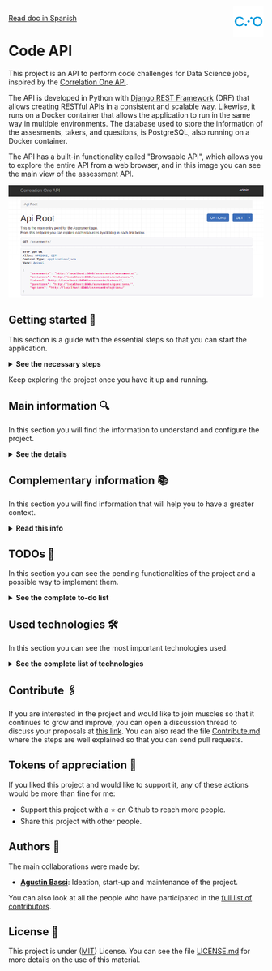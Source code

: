 <a href="https://www.correlation-one.com/">
    <img src="doc/correlation-one-logo.png" alt="logo" title="Correlation One" align="right" width="60" height="60" />
</a>

[Read doc in Spanish](README-ES.md)

Code API
========

This project is an API to perform code challenges for Data Science jobs, inspired by the [Correlation One API](https://quiz.correlation-one.com/test/data-scientist).

The API is developed in Python with [Django REST Framework](https://www.django-rest-framework.org/) (DRF) that allows creating RESTful APIs in a consistent and scalable way. Likewise, it runs on a Docker container that allows the application to run in the same way in multiple environments. The database used to store the information of the assesments, takers, and questions, is PostgreSQL, also running on a Docker container.

The API has a built-in functionality called "Browsable API", which allows you to explore the entire API from a web browser, and in this image you can see the main view of the assessment API.

![screenshot-browsable-api](doc/screenshot-browsable-api.png)

## Getting started 🚀

This section is a guide with the essential steps so that you can start the application.

<details><summary><b>See the necessary steps</b></summary>

### Install dependencies

To run this project you need to install `Docker` and` Docker Compose`.

In [this article](https://support.netfoundry.io/hc/en-us/articles/360057865692-Installing-Docker-and-docker-compose-for-Ubuntu-20-04) are the details to install Docker and Docker Compose on a Linux machine. In case you want to install the tools on another platform or have any problems, you can read the official documentation of [Docker](https://docs.docker.com/get-docker/) and also that of [Docker Compose](https://docs.docker.com/compose/install/).

Continue with downloading the code when you have the dependencies installed and working.

### Download the code

To download the code, the best thing to do is to `fork` this project to your personal account by clicking on [this link](https://github.com/agustinBassi/code-api/fork). Once you have the fork to your account, download it from the terminal with this command (remember to put your username in the link):

```
git clone https://github.com/USER/code-api.git
```

> In case you don't have a Github account, or you don't want to fork, you can directly clone this repo with the command `git clone https://github.com/agustinBassi/code-api.git`.

### Initial project configuration

To run the application, you first need to download the database image with the `docker-compose pull db` command. Next, you need to compile the REST API service with the `docker-compose build code-api` command (it may take a few minutes).

When the above processes finish, start the database service with the command `docker-compose up -d db` from the root of the project. With the database running, it is necessary to create the tables that the application needs to work with the command `docker-compose run code-api python manage.py migrate`.

In this project some sample data is included so that you can put the application to work with preloaded information. It is recommended that you import this data to test the application quickly without having to load the test data manually. To load the pre-loaded data, run the following command:

```
docker-compose run code-api python manage.py loaddata .fixtures/db.json
```

### Run the application

With the initial configurations done, it is time to run the API service with the command `docker-compose up -d code-api` (if you want to run the service interactively, you can remove the -d flag during execution). When the service starts, you can access the `Browsable API` from the browser by entering the URL [http://localhost:8000/v1/assesments](http://localhost:8000/v1/assesments) in the browser.

If you were able to access the `Browsable API` it means that the application is running correctly.

</details>

Keep exploring the project once you have it up and running.

## Main information 🔍

In this section you will find the information to understand and configure the project.

<details><summary><b>See the details</b></summary>

### Main features

Below you can see the main characteristics of the project:

* RESTful API fully explorable through the "Browsable API"
* API exploration using HyperLinks
* Assisted navigation for all application flows
* Assessment instances recovery
* Application administration panel
* Usage documentation for each endpoint in the "Browsable API"
* Configurable pagination for all endpoints
* Info representation in different formats
* Automatic score calculation
* Obtaining the remaining assesment time after answer submition
* Customized for Correlation One Browsable API
* Prevention that a taker has more than one active assessment
* Prevention of sending incorrect questions and options
* Prevention of restarting an active or terminated instance
* Prevention of obtaining questions from a non-activated instance
* Prevention of sending answers in a non-activated instance
* Extensive usage documentation
* Versioning of the assessment API

### Django Configuration

In the file `codeapi/settings.py` you will find the general configuration of the Django project. Within this file, all kinds of Django configurations can be made, in which the following stand out:

* Selection and configuration of the database engine.
* Applications installed within the project.
* Time zone setting.
* Project debug configuration.
* Django REST Framework specific configuration.
* Template configuration.
* Directory configuration for static files.

For more information on all the possible configurations, you can access the official documentation at [this link](https://docs.djangoproject.com/en/3.2/topics/settings/).

### Browsable API

Django REST Framework has native functionality that makes the REST API browsable in HTML format. This feature is really an excellent functionality, as it enables you to explore, navigate, and discover the API without having to open any dedicated programs (such as Postman or other clients).

From the Browsable API it is possible to create instances of assessments and perform all the necessary steps to complete the flow of an assessment (create, test, start, get questions, send answers, end test, get result).

### How to use the API

The starting point to start using the Browsable API is to access the URL [http://localhost:8000/v1/assesments](http://localhost:8000/v1/assesments) in the browser. The application comes with some data loaded so that you can use it in a plug & play way (it is necessary that you have executed the command for loaddata detailed in the initial configuration section).

To perform an `Assessment`, start by creating an` Instance` accessing the URL of a particular assessment, for example [http://localhost:8000/v1/assesments/assesments/1/create](http://localhost:8000/v1/assesments/assesments/1/create) with a POST, entering the `first_name, last_name, email` fields, as JSON in the request body.

Once the assesment is created, just follow the `next` link provided in the response body, which assist you in the whole assesment flow navigation until you finalize it.

The response from the endpoint returns the id and URL of the created instance. With that id you can access the following endpoints:

* `instances/<uuid: pk> /`: to get the instance details.
* `instances/<uuid: pk>/test`: to check that the instance is available for testing.
* `instances/<uuid: pk>/start`: to start an instance, set the start_time, the end_time and the active flag.
* `instances/<uuid: pk>/questions/<int: q_id>`: in the endpoint to get the details of the instance, in the `assesment-> question_count` field you can get the number of questions of the assesment. Then, you can access each of them, from 1 to question_count. Any value outside of these values ​​will return a 405 Not Allowed code.
* `instances/<uuid: pk>/answer`: to send the answer about an assessment. Get a question_id and option_id in the request body.
* `instances/<uuid: pk>/end`, to end an instance, set the end_time, set the active flag to False and calculate the score automatically.
* `instances/<uuid: pk>/result`: to get the result of a particular instance.
* `instances/restore`: to recover an instance (if there is one active) of a particular taker.

### Create Assesments, Questions, Options and their associations

The API service has an integrated administration panel that allows you to perform CRUD operations on each of the application models (tables). In this image you can see how the administration panel looks.

![screenshot-admin-panel](doc/screenshot-admin-panel.png)

To create different assesments, assign questions and options, it is necessary to enter the administrator panel of the application. If you executed the command `docker-compose run code-api python manage.py loaddata .fixtures/db.json` detailed in the initial configuration section, a superuser with the name` admin` and pass `admin` is automatically created (you can change the password to have greater security).

To enter the application's administrator panel, enter the URL [http://localhost:8000/admin](http://localhost:8000/admin), and log in with the previously indicated superuser username and password.

From the left panel you can create all the entities that you consider necessary and the relationships between them.

> In case you had not executed the command `docker-compose run code-api python manage.py loaddata .fixtures/db.json`, you can create a super user with the command` docker-compose run code-api python manage.py createsuperuser`, and then loggin in the admin panel with the created user.

### Environment Variables

Some environment variables used by the database service, as well as the API service, are defined in the `env` file. Necessary variables can be added/removed. In case you accidentally delete the values or the env file, below you can find some values that work correctly with the application.

```
DJANGO_SECRET_KEY = sup3rs3cr3tk3y
DJANGO_DEBUG = True
DATABASE_NAME = codeapi
DATABASE_USER = postgres
DATABASE_PASS = postgres
DATABASE_HOST = db
DATABASE_PORT = 5432
```

It is **HIGHLY RECOMMENDED**that you change these variables if you want to use this application for productive purposes.

### Database manipulation

Django provides excellent database manipulation without the need to use any external tools to perform the necessary operations.

If you want to make a simple backup of the database, execute the following command:

```
docker-compose run code-api \
python manage.py dumpdata --indent 2 > .fixtures/db.json
```

If you want to make a backup of the database that can be used in a fresh database, execute the following command:

```
docker-compose run code-api \
python manage.py dumpdata --indent 2 \
--exclude auth.permission --exclude contenttypes --exclude admin.logentry > .fixtures/db.json
```

To load the application data into a fresh database, run the following command to create the necessary tables:

```
docker-compose run code-api python manage.py migrate
```

And then load data inside the tables:

```
docker-compose run code-api python manage.py loaddata .fixtures/db.json
```

</details>

## Complementary information 📚

In this section you will find information that will help you to have a greater context.

<details><summary><b>Read this info</b></summary>

### ERD (Entity-Relation Desing)

For the entities design and their relationships, the online tool [EDR Plus](https://erdplus.com/standalone) was used, which allows the creation of entities, attributes and relationships in a very simple way. In the following figure you can see the entity-relationship diagram of the system.

![architecture](doc/entity-relation-diagram.png)

An `Assesment` is defined only once, and in addition to its attributes, it has one or more` Questions` associated with it. In turn, each `Questions` has one or more` Options` associated with it.

In order to carry out an `Assesment` it is necessary for a` Taker` to register with its data, and to create an `Instance` of an` Assesment`. Each `Instance` has, in addition to its attributes, a UUID as an identifier. This allows the instance to be retrieved from another browser based on the Taker data.

### Endpoints

Each endpoint is listed below, with its description and available methods.

* `assesments /` - Shows a list with all the available resources of the application (GET)
* `assesments/assesments` - Show a list of all available assesments (GET)
* `assesments/assesments/<id>` - Show the HOME of a specific test (GET)
* `assesments/assesments/<id>/status` - Check the status of an assessment and return its status (GET)
* `assesments/assesments/<id>/create` - Creates a new instance of an assesment and returns the UUID of the instance (POST)
* `assesments/instances` - List all available instances (GET)
* `assesments/instances/<id>` - Show the details of the instance (GET)
* `assesments/instances/<id>/test` - Check that the instance is active (GET)
* `assesments/instances/<id>/start` - Starts the test and starts the countdown (POST)
* `assesments/instances/<id>/questions/<id>` - Show the detail with the question of an instance (GET)
* `assesments/instances/<id>/answer` - Send the result of an answer (PUT)
* `assesments/instances/<id>/end` - End an instance (POST)
* `assesments/instances/<id>/result` - Show the result of an instance (GET)
* `assesments/instances/restore` - Allows you to retrieve an instance based on user data (POST)
* `assesments/takers` - Show a list with all the test takers that performed assesments (GET)
* `assesments/takers/<id>` - Show the detail of a specific taker (GET)
* `assesments/questions` - List all available questions (GET)
* `assesments/questions/<id>` - Show the detail of a specific question (GET)
* `assesments/options` - List all available options (GET)
* `assesments/options/<id>` - Show the detail of a specific option (GET)

Although the information of each endpoint is in the previous list, it is much better to navigate through the `Browsable API` that allows access to more information about each of the endpoints.

### Dirs structure

```sh
├── .fixtures                       # dir to save DB fixtures to export/import using Django manage.py
├── assesments (important files)    # main assesments app dir
│   ├── migrations                  # dir to track DB modifications
│   ├── admin.py                    # register assesments model into admin interface
│   ├── models.py                   # assesments models declaration
│   ├── serializers.py              # classes for serialize/deserialize models instances
│   ├── urls.py                     # configuration of app routes
│   └── views.py                    # bussiness logic function and classes
├── codeapi                         # main Django project
│   ├── asgi.py                     # utility to load Django app into ASGI servers
│   ├── settings.py                 # main Django project settings
│   ├── urls.py                     # main Django project URLs configuration
│   └── wsgi.py                     # utility to load Django app into WSGI servers
├── doc                             # dir to save documentation
│   └── ...
├── .gitignore                      # exclude files from versions control
├── .dockerignore                   # exclude files when build a docker image
├── Contribuitors.md                # project contribuitors
├── Dockerfile                      # Dockerfile for Django project
├── LICENSE                         # licencia del proyecto
├── README.md                       # este archivo
├── docker-compose.yml              # configuración de los contenedores de Docker centralizada
├── env                             # variables de entorno utilizadas en el proyecto
├── manage.py                       # archivo con utilidades nativas de Django
└── requirements.txt                # dependencias de Python del proyecto
```

### Correlation-One Requests/Responses

To better understand the functionality of the Correlation One API, you can perform an assessment flow by entering [this link](https://quiz.correlation-one.com/test/data-scientist). Likewise, by reviewing network traffic from the browser's development window, analyzing and understanding the information sent and received in each request, you will be able to have a better context about the necessary functionality.

To facilitate access to endpoint information, you can access the file `doc/api-requests-responses.md`, where the requests/responses made against the Correlation One API are stored.

Much of the functionality is inspired by API messages, albeit with a few differences.

</details>

## TODOs 📝

In this section you can see the pending functionalities of the project and a possible way to implement them.

<details><summary><b>See the complete to-do list</b></summary><br>

* **Assembling the requests with Postman**: Although the challenge requires assembling the requests with Postman, it is more valuable to use the Browsable API and the assited assesment flow navigation than to use Postman.
* **Run the application with a productive web server**: For the development and demonstration of the application, the Django development web server is used. If you want to implement a productive server, in [this link](https://docs.djangoproject.com/en/3.2/howto/deployment/wsgi/uwsgi/), for example, there is information to configure uWSGI.
* **SSL encryption**: This project is for demonstration purposes, and also uses the development web server provided by Django. If you want to bring this project to a productive environment, SSL should be implemented in the webserver used. For example, in [this link](https://www.youtube.com/watch?v=NhidVhNHfeU) you will find information on how to configure certificates in Nginx. Also, in [this link](https://timonweb.com/django/https-django-development-server-ssl-certificate/) there is a tutorial on how to enable HTTPS using the Django development server.
* **User authentication**: Currently the API allows any user to see the endpoints of the application, and create new instances. User authentication could be performed using JWT or OAuth. Django, also provides built-in mechanisms for handling user authentication and authorization, but to keep the project as concise as possible, it was decided not to include this feature.
* **Compress responses**: If a productive web server were used, compression of the responses could be performed. In [this link](https://rtcamp.com/tutorials/nginx/enable-gzip/) there is a tutorial to enable Gzip on an Nginx server.
* **Support other formats than text**: Although the challenge required that more than one format can be handled for questions and options, in this API they only have one format (CharField). Both plain text and HTML can be stored in this text field. If you wanted to save an image, it could be hosted in an S3 bucket and only save the URL in the field.
* **Automated testing**: Although having automated testing is a totally necessary feature, it was not implemented for this project. Implementing unit testing is not too complex. If you want to implement it, in [this link](https://docs.djangoproject.com/en/3.2/topics/testing/overview/) you will find all the necessary information.


* TODO: read about how all-auth rest-auth works together.
* TODO: get templates for email working ok
* TODO: get template for password reset OK
* TOOD: 

</details>

## Used technologies 🛠️

In this section you can see the most important technologies used.

<details><summary><b>See the complete list of technologies</b></summary><br>

* [Docker](https://www.docker.com/) - Ecosystem that allows the execution of software containers.
* [Docker Compose](https://docs.docker.com/compose/) - Tool that allows managing multiple Docker containers.
* [Python](https://www.python.org/) - Language in which the services are made.
* [Django](https://www.djangoproject.com/) - Popular Python framework for web application development.
* [Django REST Framework](https://www.django-rest-framework.org/) - Django-based framework for designing REST APIs.
* [PostgreSQL](https://www.postgresql.org/) - Database to query and store data.
* [Visual Studio Code](https://code.visualstudio.com/) - Popular multi-platform development IDE.

</details>

## Contribute 🖇️

If you are interested in the project and would like to join muscles so that it continues to grow and improve, you can open a discussion thread to discuss your proposals at [this link](https://github.com/agustinBassi/code-api/issues/new). You can also read the file [Contribute.md](https://github.com/gotoiot/gotoiot-doc/wiki/Contribuir) where the steps are well explained so that you can send pull requests.

## Tokens of appreciation 🎁

If you liked this project and would like to support it, any of these actions would be more than fine for me:

* Support this project with a ⭐ on Github to reach more people.
* Share this project with other people.

## Authors 👥

The main collaborations were made by:

* **[Agustin Bassi](https://github.com/agustinBassi)**: Ideation, start-up and maintenance of the project.

You can also look at all the people who have participated in the [full list of contributors](https://github.com/agustinBassi/code-api/contributors).

## License 📄

This project is under ([MIT](https://choosealicense.com/licenses/mit/)) License. You can see the file [LICENSE.md](LICENSE.md) for more details on the use of this material.

